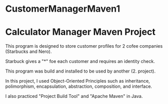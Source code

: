 # CustomerManagerMaven1

<h1> Calculator Manager Maven Project</h1>

This program is designed to store customer profiles for 2 cofee companies (Starbucks and Nero).

Starbuck gives a "*" foe each customer and requires an identity check.

This program was build and installed to be used by another (2. project).

In this project, I used Object-Oriented Principles such as inheritance, polimorphism, encapsulation, abstraction, composition, and interface.

I also practiced "Project Build Tool" and "Apache Maven" in Java.
